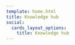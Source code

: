 ```yaml
---
template: home.html
title: Knowledge hub
social:
  cards_layout_options:
    title: Knowledge hub
---
```

